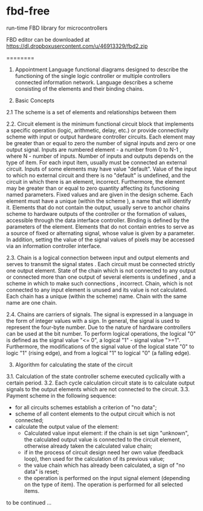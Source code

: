 fbd-free
========

run-time FBD library for microcontrollers

FBD editor can be downloaded at https://dl.dropboxusercontent.com/u/46913329/fbd2.zip

========

1. Appointment
Language functional diagrams designed to describe the functioning of the single logic controller or multiple controllers connected information network. Language describes a scheme consisting of the elements and their binding chains.

2. Basic Concepts

2.1 The scheme is a set of elements and relationships between them

2.2. Circuit element is the minimum functional circuit block that implements a specific operation (logic, arithmetic, delay, etc.) or provide connectivity scheme with input or output hardware controller circuits. Each element may be greater than or equal to zero the number of signal inputs and zero or one output signal. Inputs are numbered element - a number from 0 to N-1 , where N - number of inputs. Number of inputs and outputs depends on the type of item. For each input item, usually must be connected an external circuit. Inputs of some elements may have value "default". Value of the input to which no external circuit and there is no "default" is undefined, and the circuit in which there is an element, incorrect. Furthermore, the element may be greater than or equal to zero quantity affecting its functioning named parameters. Fixed values ​​and are given in the design scheme. Each element must have a unique (within the scheme ), a name that will identify it. Elements that do not contain the output, usually serve to anchor chains scheme to hardware outputs of the controller or the formation of values, accessible through the data interface controller. Binding is defined by the parameters of the element. Elements that do not contain entries to serve as a source of fixed or alternating signal, whose value is given by a parameter. In addition, setting the value of the signal values of pixels may be accessed via an information controller interface.

2.3. Chain is a logical connection between input and output elements and serves to transmit the signal states . Each circuit must be connected strictly one output element. State of the chain which is not connected to any output or connected more than one output of several elements is undefined , and a scheme in which to make such connections , incorrect. Chain, which is not connected to any input element is unused and its value is not calculated. Each chain has a unique (within the scheme) name. Chain with the same name are one chain.

2.4. Chains are carriers of signals. The signal is expressed in a language in the form of integer values with a sign. In general, the signal is used to represent the four-byte number. Due to the nature of hardware controllers can be used at the bit number. To perform logical operations, the logical "0" is defined as the signal value "<= 0", a logical "1" - signal value ">=1". Furthermore, the modifications of the signal value of the logical state "0" to logic "1" (rising edge), and from a logical "1" to logical "0" (a falling edge).

3. Algorithm for calculating the state of the circuit

3.1. Calculation of the state controller scheme executed cyclically with a certain period.
3.2. Each cycle calculation circuit state is to calculate output signals to the output elements which are not connected to the circuit.
3.3. Payment scheme in the following sequence:
- for all circuits schemes establish a criterion of "no data";
- scheme of all content elements to the output circuit which is not connected;
- calculate the output value of the element:
  - Calculated value input element: if the chain is set sign "unknown", the calculated output value is connected to the circuit element, otherwise already taken the calculated value chain;
  - if in the process of circuit design need her own value (feedback loop), then used for the calculation of its previous value;
  - the value chain which has already been calculated, a sign of "no data" is reset;
  - the operation is performed on the input signal element (depending on the type of item).
The operation is performed for all selected items.


to be continued ...
